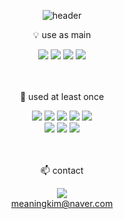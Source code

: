 <div align="center">

![header](https://capsule-render.vercel.app/api?type=waving&color=a3cca3&height=130&section=header&text=KIM%20JIHOON&fontSize=50)

:bulb: use as main

<img src="https://img.shields.io/badge/Java-007396?style=for-the-badge&logo=Java&logoColor=black"> 
<img src="https://img.shields.io/badge/Spring-6DB33F?style=for-the-badge&logo=Spring&logoColor=black"> 
<img src="https://img.shields.io/badge/Spring%20Boot-6DB33F?style=for-the-badge&logo=SpringBoot&logoColor=black">  
<img src="https://img.shields.io/badge/MySQL-4479A1?style=for-the-badge&logo=MySQL&logoColor=black">  
<br><br><br>

:memo: used at least once

<img src="https://img.shields.io/badge/PYTHON-3776AB?style=for-the-badge&logo=PYTHON&logoColor=black"> 
<img src="https://img.shields.io/badge/THYMELEAF-005F0F?style=for-the-badge&logo=THYMELEAF&logoColor=black"> 
<img src="https://img.shields.io/badge/AWS-232F3E?style=for-the-badge&logo=AmazonAWS&logoColor=black"> 
<img src="https://img.shields.io/badge/Oracle-F80000?style=for-the-badge&logo=Oracle&logoColor=black"> 
<img src="https://img.shields.io/badge/C-A8B9CC?style=for-the-badge&logo=C&logoColor=black"> 
<br>
<img src="https://img.shields.io/badge/HTML-E34F26?style=for-the-badge&logo=HTML5&logoColor=black"> 
<img src="https://img.shields.io/badge/CSS-1572B6?style=for-the-badge&logo=CSS3&logoColor=black"> 
<img src="https://img.shields.io/badge/JavaScript-F7DF1E?style=for-the-badge&logo=JavaScript&logoColor=black"> 
<br><br><br>

:mailbox: contact

<img src="https://img.shields.io/badge/Instagram-E4405F?style=for-the-badge&logo=Instagram&logoColor=black"><br>
meaningkim@naver.com



</div>

<!--
**jihoonkim97/jihoonkim97** is a ✨ _special_ ✨ repository because its `README.md` (this file) appears on your GitHub profile.

Here are some ideas to get you started:

- 🔭 I’m currently working on ...
- 🌱 I’m currently learning ...
- 👯 I’m looking to collaborate on ...
- 🤔 I’m looking for help with ...
- 💬 Ask me about ...
- 📫 How to reach me: ...
- 😄 Pronouns: ...
- ⚡ Fun fact: ...
-->
